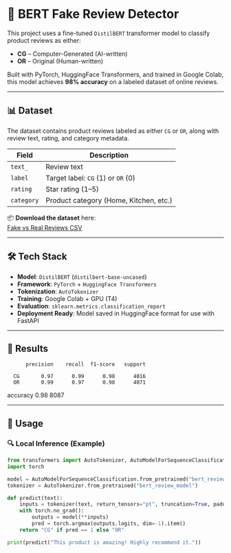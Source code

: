 # 🧠 BERT Fake Review Detector

This project uses a fine-tuned `DistilBERT` transformer model to classify product reviews as either:
- **CG** – Computer-Generated (AI-written)
- **OR** – Original (Human-written)

Built with PyTorch, HuggingFace Transformers, and trained in Google Colab, this model achieves **98% accuracy** on a labeled dataset of online reviews.

---

## 📊 Dataset

The dataset contains product reviews labeled as either `CG` or `OR`, along with review text, rating, and category metadata.

| Field        | Description                                |
|--------------|--------------------------------------------|
| `text_`      | Review text                                |
| `label`      | Target label: `CG` (1) or `OR` (0)         |
| `rating`     | Star rating (1–5)                          |
| `category`   | Product category (Home, Kitchen, etc.)     |

📦 **Download the dataset** here:  
[Fake vs Real Reviews CSV ](https://www.kaggle.com/datasets/mexwell/fake-reviews-dataset)

---

## 🛠️ Tech Stack

- **Model**: `DistilBERT` (`distilbert-base-uncased`)
- **Framework**: `PyTorch` + `HuggingFace Transformers`
- **Tokenization**: `AutoTokenizer`
- **Training**: Google Colab + GPU (T4)
- **Evaluation**: `sklearn.metrics.classification_report`
- **Deployment Ready**: Model saved in HuggingFace format for use with FastAPI

---

## 🧪 Results

          precision    recall  f1-score   support

      CG       0.97      0.99      0.98      4016
      OR       0.99      0.97      0.98      4071

accuracy                           0.98      8087

---

## 🚀 Usage

### 🔍 Local Inference (Example)

```python
from transformers import AutoTokenizer, AutoModelForSequenceClassification
import torch

model = AutoModelForSequenceClassification.from_pretrained("bert_review_model")
tokenizer = AutoTokenizer.from_pretrained("bert_review_model")

def predict(text):
    inputs = tokenizer(text, return_tensors="pt", truncation=True, padding=True, max_length=128)
    with torch.no_grad():
        outputs = model(**inputs)
        pred = torch.argmax(outputs.logits, dim=-1).item()
    return "CG" if pred == 1 else "OR"

print(predict("This product is amazing! Highly recommend it."))
